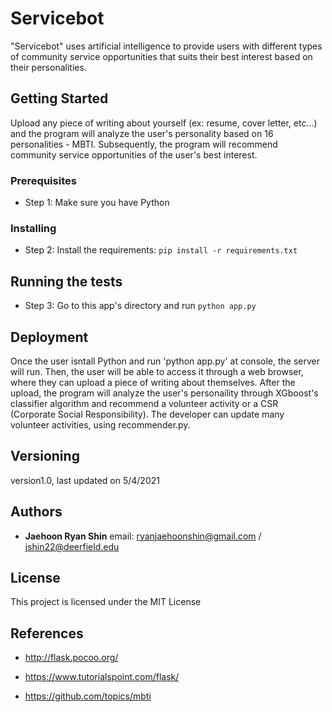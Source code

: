 # Servicebot

"Servicebot" uses artificial intelligence to provide users with different types of community service opportunities that suits their best interest based on their personalities. 

## Getting Started

Upload any piece of writing about yourself (ex: resume, cover letter, etc...) and the program will analyze the user's personality based on 16 personalities - MBTI. Subsequently, the program will recommend community service opportunities of the user's best interest. 

### Prerequisites

- Step 1: Make sure you have Python

### Installing

- Step 2: Install the requirements: `pip install -r requirements.txt`

## Running the tests

- Step 3: Go to this app's directory and run `python app.py`

## Deployment

Once the user isntall Python and run 'python app.py' at console, the server will run. Then, the user will be able to access it through a web browser, where they can upload a piece of writing about themselves. After the upload, the program will analyze the user's personaility through XGboost's classifier algorithm and recommend a volunteer activity or a CSR (Corporate Social Responsibility). The developer can update many volunteer activities, using recommender.py.

## Versioning

version1.0, last updated on 5/4/2021

## Authors

* **Jaehoon Ryan Shin** email: ryanjaehoonshin@gmail.com / jshin22@deerfield.edu

## License

This project is licensed under the MIT License


## References

- http://flask.pocoo.org/

- https://www.tutorialspoint.com/flask/

- https://github.com/topics/mbti


